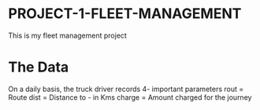# PROJECT-1-FLEET-MANAGEMENT
This is my fleet management project

# The Data
On a daily basis, the truck driver records 4- important parameters
 rout = Route
 dist = Distance to - in Kms
 charge = Amount charged for the journey